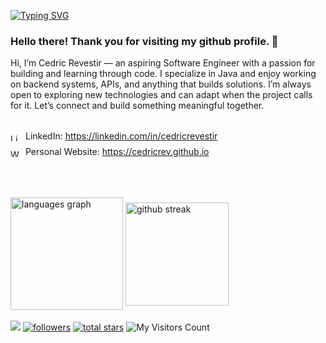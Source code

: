 <div>
  
[![Typing SVG](https://readme-typing-svg.demolab.com?font=Fira+Code&size=30&duration=3000&pause=1000&color=9CCFD8&background=19172400&center=false&vCenter=true&width=700&height=80&lines=Welcome+to+my+Github+Profile!+%F0%9F%91%8B;My+name+is+Cedric+Revestir)](https://git.io/typing-svg)
</div>

### Hello there! Thank you for visiting my github profile. 👋
<p>
Hi, I’m Cedric Revestir — an aspiring Software Engineer with a passion for building and learning through code.
I specialize in Java and enjoy working on backend systems, APIs, and anything that builds solutions.
I’m always open to exploring new technologies and can adapt when the project calls for it.
Let’s connect and build something meaningful together.
</p>
<p style="line-height: 1.8; display: inline-block;">
  <span style="display: inline-flex; align-items: center;">
    <img src="https://cdn.jsdelivr.net/gh/devicons/devicon/icons/linkedin/linkedin-original.svg" height="16" alt="LinkedIn Logo" />
    <span style="margin-left: 8px;">LinkedIn: <a href="https://linkedin.com/in/cedricrevestir">https://linkedin.com/in/cedricrevestir</a></span>
  </span>
  <br />
  <span style="display: inline-flex; align-items: center;">
    <img src="https://cdn.jsdelivr.net/gh/devicons/devicon/icons/react/react-original.svg" height="16" alt="Website Logo" />
    <span style="margin-left: 8px;">Personal Website: <a href="https://cedricrev.github.io">https://cedricrev.github.io</a></span>
  </span>
</p>


##
<br>
<div>
  <img src="https://github-readme-stats.vercel.app/api/top-langs?username=cedricrev&locale=en&hide_title=false&layout=compact&card_width=320&langs_count=6&theme=rose_pine&hide_border=false&custom_title=Top%20Used%20Languages" height="180" alt="languages graph" style="display: inline-block; vertical-align: middle;" />
  
  <img src="https://nirzak-streak-stats.vercel.app/?user=cedricrev&theme=rose_pine&hide_border=false" height="165" alt="github streak" style="display: inline-block; vertical-align: middle;" />
</div>

<br>

<div>
  <img src="https://custom-icon-badges.demolab.com/badge/Works_on-my_Machine-red.svg?logo=device-desktop&logoColor=white&style=for-the-badge&labelColor=CE4630">
  <a href="https://github.com/CedricRev?tab=followers">
  <img alt="followers" title="Follow me on Github" src="https://custom-icon-badges.demolab.com/github/followers/CedricRev?color=236ad3&labelColor=1155ba&style=for-the-badge&logo=person-add&label=Follow_Me&logoColor=white"/></a>
<a href="https://github.com/CedricRev?tab=repositories&sort=stargazers">
         <img alt="total stars" title="Total stars on GitHub" src="https://custom-icon-badges.demolab.com/github/stars/CedricRev?color=55960c&style=for-the-badge&labelColor=488207&logo=star"/></a>
  <!--   <img src="https://profile-counter.glitch.me/cedricrev/count.svg?" />
  https://glitch.me is down :(, I only remember I had 1.5k views
  New github counter, hopefully last reset -->
  <img src="https://komarev.com/ghpvc/?username=CedricRev&style=for-the-badge&base=1500" title="My Visitors Count" alt="My Visitors Count" />
</div>
